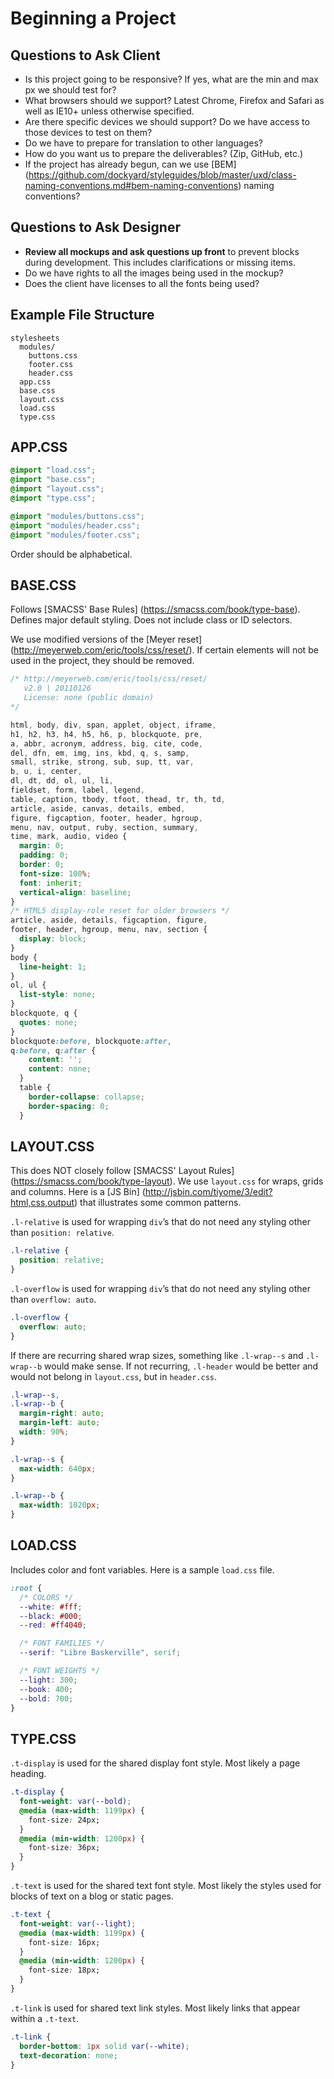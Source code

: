 # Beginning a Project

## Questions to Ask Client

* Is this project going to be responsive? If yes, what are the min and
  max px we should test for?
* What browsers should we support? Latest Chrome, Firefox and
  Safari as well as IE10+ unless otherwise specified.
* Are there specific devices we should support? Do we have access to
  those devices to test on them?
* Do we have to prepare for translation to other languages?
* How do you want us to prepare the deliverables? (Zip, GitHub, etc.)
* If the project has already begun, can we use
  [BEM]
  (https://github.com/dockyard/styleguides/blob/master/uxd/class-naming-conventions.md#bem-naming-conventions)
  naming conventions?

## Questions to Ask Designer

* __Review all mockups and ask questions up front__ to prevent blocks
  during development. This includes clarifications or missing items.
* Do we have rights to all the images being used in the mockup?
* Does the client have licenses to all the fonts being used?

## Example File Structure

```
stylesheets
  modules/
    buttons.css
    footer.css
    header.css
  app.css
  base.css
  layout.css
  load.css
  type.css
```

## APP.CSS

```css
@import "load.css";
@import "base.css";
@import "layout.css";
@import "type.css";

@import "modules/buttons.css";
@import "modules/header.css";
@import "modules/footer.css";
```

Order should be alphabetical.

## BASE.CSS

Follows
[SMACSS' Base Rules]
(https://smacss.com/book/type-base). Defines major default styling.
Does not include class or ID selectors.

We use modified versions of the
[Meyer reset]
(http://meyerweb.com/eric/tools/css/reset/).
If certain elements will not be used in the project, they should be removed.

```css
/* http://meyerweb.com/eric/tools/css/reset/
   v2.0 | 20110126
   License: none (public domain)
*/

html, body, div, span, applet, object, iframe,
h1, h2, h3, h4, h5, h6, p, blockquote, pre,
a, abbr, acronym, address, big, cite, code,
del, dfn, em, img, ins, kbd, q, s, samp,
small, strike, strong, sub, sup, tt, var,
b, u, i, center,
dl, dt, dd, ol, ul, li,
fieldset, form, label, legend,
table, caption, tbody, tfoot, thead, tr, th, td,
article, aside, canvas, details, embed,
figure, figcaption, footer, header, hgroup,
menu, nav, output, ruby, section, summary,
time, mark, audio, video {
  margin: 0;
  padding: 0;
  border: 0;
  font-size: 100%;
  font: inherit;
  vertical-align: baseline;
}
/* HTML5 display-role reset for older browsers */
article, aside, details, figcaption, figure,
footer, header, hgroup, menu, nav, section {
  display: block;
}
body {
  line-height: 1;
}
ol, ul {
  list-style: none;
}
blockquote, q {
  quotes: none;
}
blockquote:before, blockquote:after,
q:before, q:after {
    content: '';
    content: none;
  }
  table {
    border-collapse: collapse;
    border-spacing: 0;
  }
```

## LAYOUT.CSS

This does NOT closely follow
[SMACSS' Layout Rules]
(https://smacss.com/book/type-layout).
We use `layout.css` for wraps, grids and columns. Here is a
[JS Bin]
(http://jsbin.com/tiyome/3/edit?html,css,output) that illustrates some
common patterns.

`.l-relative` is used for wrapping `div`’s that do not need any
styling other than `position: relative`.

```css
.l-relative {
  position: relative;
}
```

`.l-overflow` is used for wrapping `div`’s that do not need any
styling other than `overflow: auto`.

```css
.l-overflow {
  overflow: auto;
}
```

If there are recurring shared wrap sizes, something like `.l-wrap--s`
and `.l-wrap--b` would make sense. If not recurring, `.l-header` would
be better and would not belong in `layout.css`, but in `header.css`.

```css
.l-wrap--s,
.l-wrap--b {
  margin-right: auto;
  margin-left: auto;
  width: 90%;
}

.l-wrap--s {
  max-width: 640px;
}

.l-wrap--b {
  max-width: 1020px;
}
```

## LOAD.CSS

Includes color and font variables. Here is a sample `load.css` file.

```css
:root {
  /* COLORS */
  --white: #fff;
  --black: #000;
  --red: #ff4040;

  /* FONT FAMILIES */
  --serif: "Libre Baskerville", serif;

  /* FONT WEIGHTS */
  --light: 300;
  --book: 400;
  --bold: 700;
}
```

## TYPE.CSS

`.t-display` is used for the shared display font style. Most likely a
page heading.

```css
.t-display {
  font-weight: var(--bold);
  @media (max-width: 1199px) {
    font-size: 24px;
  }
  @media (min-width: 1200px) {
    font-size: 36px;
  }
}
```

`.t-text` is used for the shared text font style. Most likely the styles
used for blocks of text on a blog or static pages.

```css
.t-text {
  font-weight: var(--light);
  @media (max-width: 1199px) {
    font-size: 16px;
  }
  @media (min-width: 1200px) {
    font-size: 18px;
  }
}
```

`.t-link` is used for shared text link styles. Most likely links that
appear within a `.t-text`.

```css
.t-link {
  border-bottom: 1px solid var(--white);
  text-decoration: none;
}
```
